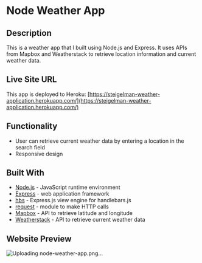 # Node Weather App

## Description
This is a weather app that I built using Node.js and Express. It uses APIs from Mapbox and Weatherstack to retrieve location information and current weather data.

## Live Site URL
This app is deployed to Heroku: 
[https://steigelman-weather-application.herokuapp.com/](https://steigelman-weather-application.herokuapp.com/)

## Functionality
* User can retrieve current weather data by entering a location in the search field
* Responsive design

## Built With
* [Node.js](https://nodejs.org/en/) - JavaScript runtime environment
* [Express](https://expressjs.com/) - web application framework
* [hbs](https://www.npmjs.com/package/hbs) - Express.js view engine for handlebars.js
* [request](https://www.npmjs.com/package/request) - module to make HTTP calls
* [Mapbox](https://www.mapbox.com/) - API to retrieve latitude and longitude
* [Weatherstack](https://weatherstack.com/) - API to retrieve current weather data

## Website Preview
![Uploading node-weather-app.png…]()
